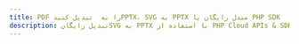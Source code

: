 ---title: PDF را به  تبدیل کنیدPPTX، SVG به PPTX مبدل رایگان یا PHP SDKdescription: تبدیل رایگانSVG به PPTX با استفاده از PHP Cloud APIs & SDK همچنین اسناد PDF را در Cloud ایجاد، ویرایش و رندر کنید.---